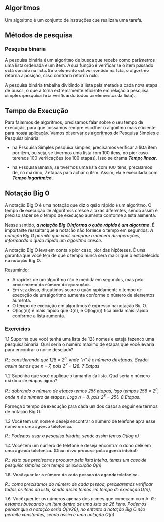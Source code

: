 ## Algoritmos

Um algoritmo é um conjunto de instruções que realizam uma tarefa.

## Métodos de pesquisa

### Pesquisa binária

A pesquisa binária é um algoritmo de busca que recebe como parâmetros uma lista ordenada e um item. A sua função é verificar se o item passado está contido na lista. Se o elemento estiver contido na lista, o algoritmo retorna a posição, caso contrário retorna nulo. 

A pesquisa binária trabalha dividindo a lista pela metade a cada nova etapa de busca, o que a torna extremamente eficiente em relação a pesquisa simples (pesquisa feita verificando todos os elementos da lista). 

## Tempo de Execução

Para falarmos de algoritmos, precisamos falar sobre o seu tempo de execução, para que possamos sempre escolher o algoritmo mais eficiente para nossa aplicação.
Vamos observar os algoritmos de Pesquisa Simples e Pesquisa binária:
- na Pesquisa Simples pesquisa simples, precisamos verificar a lista item por item, ou seja, se tivermos uma lista com 100 itens, no pior caso teremos 100 verificações (ou 100 etapas). Isso se chama ***Tempo linear***.

- na Pesquisa Binária, se tivermos uma lista com 100 itens, precisamos de, no máximo, 7 etapas para achar o item. Assim, ela é executada com ***Tempo logarítmico***.

## Notação Big O

A notação Big O é uma notação que diz o quão rápido é um algoritmo. 
O tempo de execução de algoritmos cresce a taxas diferentes, sendo assim é preciso saber se o tempo de execução aumenta conforme a lista aumenta.

Nesse sentido, ***a notação Big O informa o quão rápido é um algoritmo***. É importante ressaltar que a notação não fornece o tempo em segundos. *A notação Big O permite que você compare o número de operações, informando o quão rápido um algoritmo cresce*.

A notação Big O leva em conta o pior caso, pior das hipóteses. É uma garantia que você tem de que o tempo nunca será maior que o estabelecido na notação Big O.

Resumindo:
- A rapidez de um algoritmo não é medida em segundos, mas pelo crescimento do número de operações.
- Em vez disso, discutimos sobre o quão rapidamente o tempo de execução de um algoritmo aumenta conforme o número de elementos aumenta.
- O tempo de execução em algoritmos é expresso na notação Big O.
- O(log(n)) é mais rápido que O(n), e O(log(n)) fica ainda mais rápido conforme a lista aumenta.

### Exercícios

1.1 Suponha que você tenha uma lista de 128 nomes e esteja fazendo uma pesquisa binária. Qual seria o número máximo de etapas que você levaria para encontrar o nome desejado?

*R.: considerando que 128 = 2<sup>n</sup>, onde "n" é o número de etapas.
Sendo assim temos que n = 7, pois 2<sup>7</sup> = 128.
7 Eatpas*

1.2 Suponha que você duplique o tamanho da lista. Qual seria o número máximo de etapas agora?

*R.: dobrando o número de etapas temos 256 etapas, logo tempos
256 = 2<sup>n</sup>, onde n é o número de etapas.
Logo n = 8, pois 2<sup>8</sup> = 256.
8 Etapas.*

Forneça o tempo de execução para cada um dos casos a seguir em termos de notação Big O.

1.3 Você tem um nome e deseja encontrar o número de telefone apra esse nome em uma agenda telefonica.

*R.: Podemos usar a pesquisa binária, sendo assim temos O(log n)*

1.4 Você tem um número de telefone e deseja encontrar o dono dele em uma agenda telefonica. (Dica: deve procurar pela agenda inteira!)

*R.: visto que precisamos procurar pela lista inteira, temos um caso de pesquisa simples com tempo de execução O(n)*

1.5. Você quer ler o número de cada pessoa da agenda telefonica.

*R.: como precisamos do número de cada pessoa, precisaremos verificar todos os itens da lista, sendo assim temos um tempo de execução O(n).*

1.6. Você quer ler os números apenas dos nomes que começam com A.
*R.: estamos buscando um item dentro de uma lista de 26 itens. Podemos pensar que a notação seria O(n/26), no entanto a notação Big O não permite constantes, sendo assim é uma notação O(n)*